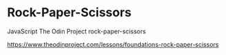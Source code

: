 # Rock-Paper-Scissors
JavaScript The Odin Project rock-paper-scissors

https://www.theodinproject.com/lessons/foundations-rock-paper-scissors
